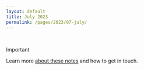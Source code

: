 ```yaml
---
layout: default
title: July 2023
permalink: /pages/2023/07-july/
---
```


<br>

> [!IMPORTANT]
> Learn more [about these notes](https://github.com/tinalexander/notes) and how to get in touch. 
